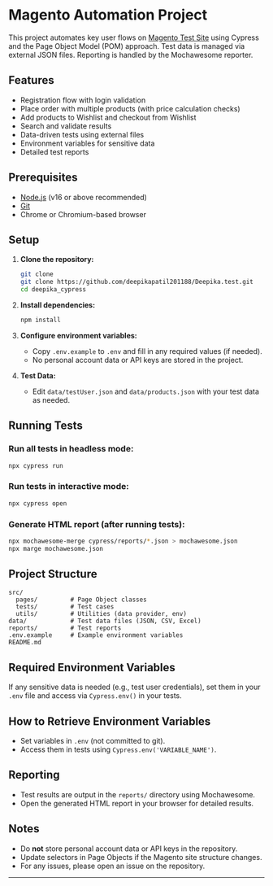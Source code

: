 # Magento Automation Project

This project automates key user flows on [Magento Test Site](https://magento.softwaretestingboard.com/) using Cypress and the Page Object Model (POM) approach. Test data is managed via external JSON files. Reporting is handled by the Mochawesome reporter.

## Features

- Registration flow with login validation
- Place order with multiple products (with price calculation checks)
- Add products to Wishlist and checkout from Wishlist
- Search and validate results
- Data-driven tests using external files
- Environment variables for sensitive data
- Detailed test reports

## Prerequisites

- [Node.js](https://nodejs.org/) (v16 or above recommended)
- [Git](https://git-scm.com/)
- Chrome or Chromium-based browser

## Setup

1. **Clone the repository:**
   ```sh
   git clone 
   git clone https://github.com/deepikapatil201188/Deepika.test.git
   cd deepika_cypress 
   ```

2. **Install dependencies:**
   ```sh
   npm install
   ```

3. **Configure environment variables:**
   - Copy `.env.example` to `.env` and fill in any required values (if needed).
   - No personal account data or API keys are stored in the project.

4. **Test Data:**
   - Edit `data/testUser.json` and `data/products.json` with your test data as needed.

## Running Tests

### Run all tests in headless mode:
```sh
npx cypress run
```

### Run tests in interactive mode:
```sh
npx cypress open
```

### Generate HTML report (after running tests):
```sh
npx mochawesome-merge cypress/reports/*.json > mochawesome.json
npx marge mochawesome.json
```

## Project Structure

```
src/
  pages/         # Page Object classes
  tests/         # Test cases
  utils/         # Utilities (data provider, env)
data/            # Test data files (JSON, CSV, Excel)
reports/         # Test reports
.env.example     # Example environment variables
README.md
```

## Required Environment Variables

If any sensitive data is needed (e.g., test user credentials), set them in your `.env` file and access via `Cypress.env()` in your tests.

## How to Retrieve Environment Variables

- Set variables in `.env` (not committed to git).
- Access them in tests using `Cypress.env('VARIABLE_NAME')`.

## Reporting

- Test results are output in the `reports/` directory using Mochawesome.
- Open the generated HTML report in your browser for detailed results.

## Notes

- Do **not** store personal account data or API keys in the repository.
- Update selectors in Page Objects if the Magento site structure changes.
- For any issues, please open an issue on the repository.

---
